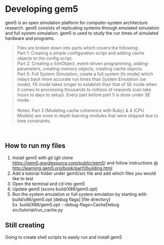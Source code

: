 # Developing gem5
gem5 is an open simulation platform for computer-system architecture research. gem5 consists of replicating systems through emulated simulation and full system simulation. gem5 is used to study the run times of simulated hardware and programs.

> Files are broken down into parts which covers the following: 
> <br> Part 1: Creating a simple configuration script and adding cache objects to the config script.
> <br> Part 2: Creating a SimObject, event-driven programming, adding-parameters, creating memory objects, creating cache objects.
> <br> Part 5: Full System Simulation, create a full system (fs mode) which relays back more accurate run times than System Emulation (se mode). FE mode takes longer to establish than that of SE mode when it comes to processing thousands to millions of requests (can take hours to days to setup). Every part before part 5 is done under SE mode. <br><br>
> Notes: Part 3 (Modeling cache coherence with Ruby) & 4 (CPU Models) are more in depth learning modules that were skipped due to time constraints. 

<br>

## How to run my files

1. Install gem5 with git (git clone https://gem5.googlesource.com/public/gem5) and follow instructions @ http://learning.gem5.org/book/part1/building.html
2. Add a tutorial folder under gem5/src file and add which files you would like to test
3. Open the terminal and cd into gem5
4. Update gem5 (scons build/X86/gem5.opt)
5. Run the system emulation or full system emulation by starting with build/x86/gem5.opt [debug flags] [file directory]<br>
	Ex. build/X86/gem5.opt --debug-flags=CacheDebug src/tutorial/run_cache.py

## Still creating
Going to create shell scripts to easily run and install gem5
